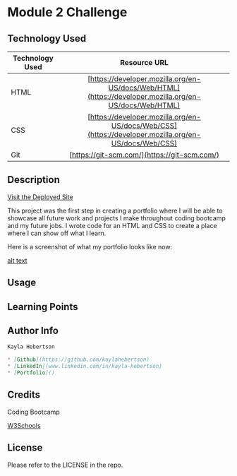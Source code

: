 # Module 2 Challenge

## Technology Used

| Technology Used         | Resource URL           | 
| ------------- |:-------------:| 
| HTML    | [https://developer.mozilla.org/en-US/docs/Web/HTML](https://developer.mozilla.org/en-US/docs/Web/HTML) | 
| CSS     | [https://developer.mozilla.org/en-US/docs/Web/CSS](https://developer.mozilla.org/en-US/docs/Web/CSS)      |   
| Git | [https://git-scm.com/](https://git-scm.com/)     |  

## Description

[Visit the Deployed Site]()

This project was the first step in creating a portfolio where I will be able to showcase all future work and projects I make throughout coding bootcamp and my future jobs. I wrote code for an HTML and CSS to create a place where I can show off what I learn. 

Here is a screenshot of what my portfolio looks like now:

[alt text](assets/images/readme-screenshot.jpg)

## Usage



## Learning Points



## Author Info

```md
Kayla Hebertson

* [Github](https://github.com/kaylahebertson)
* [LinkedIn](www.linkedin.com/in/kayla-hebertson)
* [Portfolio]()

```

## Credits

Coding Bootcamp

[W3Schools](https://www.w3schools.com/)

## License 

Please refer to the LICENSE in the repo.
